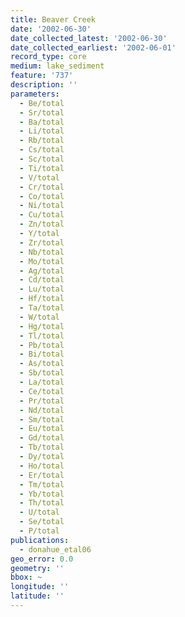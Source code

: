 ```yaml
---
title: Beaver Creek
date: '2002-06-30'
date_collected_latest: '2002-06-30'
date_collected_earliest: '2002-06-01'
record_type: core
medium: lake_sediment
feature: '737'
description: ''
parameters:
  - Be/total
  - Sr/total
  - Ba/total
  - Li/total
  - Rb/total
  - Cs/total
  - Sc/total
  - Ti/total
  - V/total
  - Cr/total
  - Co/total
  - Ni/total
  - Cu/total
  - Zn/total
  - Y/total
  - Zr/total
  - Nb/total
  - Mo/total
  - Ag/total
  - Cd/total
  - Lu/total
  - Hf/total
  - Ta/total
  - W/total
  - Hg/total
  - Tl/total
  - Pb/total
  - Bi/total
  - As/total
  - Sb/total
  - La/total
  - Ce/total
  - Pr/total
  - Nd/total
  - Sm/total
  - Eu/total
  - Gd/total
  - Tb/total
  - Dy/total
  - Ho/total
  - Er/total
  - Tm/total
  - Yb/total
  - Th/total
  - U/total
  - Se/total
  - P/total
publications:
  - donahue_etal06
geo_error: 0.0
geometry: ''
bbox: ~
longitude: ''
latitude: ''
---
```


